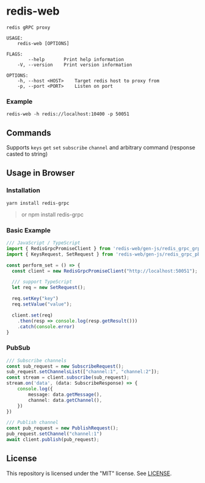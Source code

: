 # redis-web
```
redis gRPC proxy

USAGE:
    redis-web [OPTIONS]

FLAGS:
        --help       Print help information
    -V, --version    Print version information

OPTIONS:
    -h, --host <HOST>    Target redis host to proxy from
    -p, --port <PORT>    Listen on port
```
### Example
```
redis-web -h redis://localhost:10400 -p 50051
```

## Commands
Supports `keys` `get` `set` `subscribe` `channel` and arbitrary command (response casted to string)


## Usage in Browser
### Installation
`yarn install redis-grpc`
> or npm install redis-grpc
### Basic Example
```typescript
/// JavaScript / TypeScript
import { RedisGrpcPromiseClient } from 'redis-web/gen-js/redis_grpc_grpc_web_pb';
import { KeysRequest, SetRequest } from 'redis-web/gen-js/redis_grpc_pb';

const perform_set = () => {
  const client = new RedisGrpcPromiseClient("http://localhost:50051");

  /// support TypeScript
  let req = new SetRequest();

  req.setKey("key")
  req.setValue("value");

  client.set(req)
    .then(resp => console.log(resp.getResult()))
    .catch(console.error)
}
```

### PubSub
```typescript
/// Subscribe channels
const sub_request = new SubscribeRequest();
sub_request.setChannelsList(["channel:1", "channel:2"]);
const stream = client.subscribe(sub_request);
stream.on('data', (data: SubscribeResponse) => {
    console.log({
        message: data.getMessage(),
        channel: data.getChannel(),
    })
})

/// Publish channel
const pub_request = new PublishRequest();
pub_request.setChannel("channel:1")
await client.publish(pub_request);
```

## License

This repository is licensed under the "MIT" license. See [LICENSE](LICENSE).